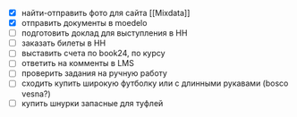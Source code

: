 - [x] найти-отправить фото для сайта [[Mixdata]]
- [x] отправить документы в moedelo
- [ ] подготовить доклад для выступления в НН
- [ ] заказать билеты в НН
- [ ] выставить счета по book24, по курсу
- [ ] ответить на комменты в LMS
- [ ] проверить задания на ручную работу
- [ ] сходить купить широкую футболку или с длинными рукавами (bosco vesna?)
- [ ] купить шнурки запасные для туфлей